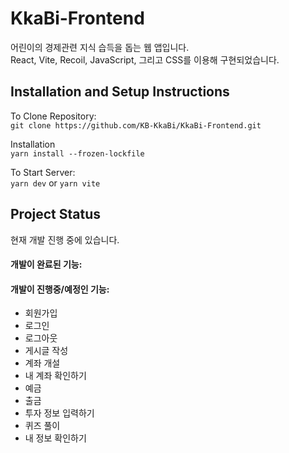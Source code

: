 # KkaBi-Frontend
어린이의 경제관련 지식 습득을 돕는 웹 앱입니다.  
React, Vite, Recoil, JavaScript, 그리고 CSS를 이용해 구현되었습니다.
  
## Installation and Setup Instructions
To Clone Repository:  
`git clone https://github.com/KB-KkaBi/KkaBi-Frontend.git`

Installation  
`yarn install --frozen-lockfile`

To Start Server:  
`yarn dev` or `yarn vite`


## Project Status  
현재 개발 진행 중에 있습니다.
#### 개발이 완료된 기능:  
#### 개발이 진행중/예정인 기능:  
- 회원가입
- 로그인
- 로그아웃
- 게시글 작성
- 계좌 개설
- 내 계좌 확인하기
- 예금
- 출금
- 투자 정보 입력하기
- 퀴즈 풀이
- 내 정보 확인하기
